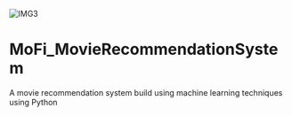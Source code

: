 ![IMG3](https://user-images.githubusercontent.com/52853453/215344010-2ce28261-2bb9-44c6-8985-b8fdfbdb008e.png)
# MoFi_MovieRecommendationSystem
A movie recommendation system build using machine learning techniques using Python 
